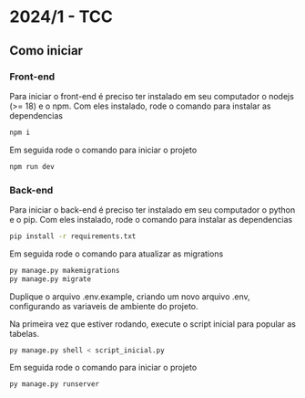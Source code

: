# 2024/1 - TCC


## Como iniciar
### Front-end
Para iniciar o front-end é preciso ter instalado em seu computador o nodejs (>= 18) e o npm. Com eles instalado, rode o comando para instalar as dependencias
```sh
npm i
```

Em seguida rode o comando para iniciar o projeto
```sh
npm run dev
```

### Back-end
Para iniciar o back-end é preciso ter instalado em seu computador o python e o pip. Com eles instalado, rode o comando para instalar as dependencias
```sh
pip install -r requirements.txt
```

Em seguida rode o comando para atualizar as migrations
```sh
py manage.py makemigrations
py manage.py migrate
```

Duplique o arquivo .env.example, criando um novo arquivo .env, configurando as variaveis de ambiente do projeto.

Na primeira vez que estiver rodando, execute o script inicial para popular as tabelas.
```sh
py manage.py shell < script_inicial.py
```

Em seguida rode o comando para iniciar o projeto
```sh
py manage.py runserver
```
